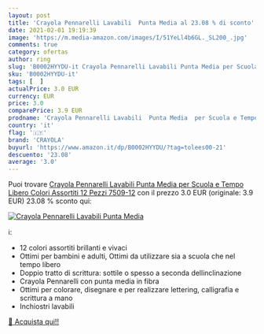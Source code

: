 ```yaml
---
layout: post
title: 'Crayola Pennarelli Lavabili  Punta Media al 23.08 % di sconto'
date: 2021-02-01 19:19:39
image: 'https://m.media-amazon.com/images/I/51YeLl4b6GL._SL200_.jpg'
comments: true
category: ofertas
author: ring
slug: 'B0002HYYDU-it Crayola Pennarelli Lavabili Punta Media per Scuola e Tempo...'
sku: 'B0002HYYDU-it'
tags: [  ]
actualPrice: 3.0 EUR
currency: EUR
price: 3.0
comparePrice: 3.9 EUR
prodname: 'Crayola Pennarelli Lavabili  Punta Media  per Scuola e Tempo Libero  Colori Assortiti  12 Pezzi  7509-12'
country: 'it'
flag: '🇮🇹'
brand: 'CRAYOLA'
buyurl: 'https://www.amazon.it/dp/B0002HYYDU/?tag=tolees00-21'
descuento: '23.08'
average: '3.0'
---
```


Puoi trovare [Crayola Pennarelli Lavabili  Punta Media  per Scuola e Tempo Libero  Colori Assortiti  12 Pezzi  7509-12](https://www.amazon.it/dp/B0002HYYDU/?tag=tolees00-21) con il prezzo 3.0 EUR (originale: 3.9 EUR) 23.08 % sconto qui:

[![Crayola Pennarelli Lavabili  Punta Media](https://m.media-amazon.com/images/I/51YeLl4b6GL._SL200_.jpg)](https://www.amazon.it/dp/B0002HYYDU/?tag=tolees00-21)

ℹ️:

- 12 colori assortiti brillanti e vivaci
- Ottimi per bambini e adulti, Ottimi da utilizzare sia a scuola che nel tempo libero
- Doppio tratto di scrittura: sottile o spesso a seconda dellinclinazione
- Crayola Pennarelli con punta media in fibra
- Ottimi per colorare, disegnare e per realizzare lettering, calligrafia e scrittura a mano
- Inchiostri lavabili

[🛒 Acquista qui!!](https://www.amazon.it/dp/B0002HYYDU/?tag=tolees00-21)

